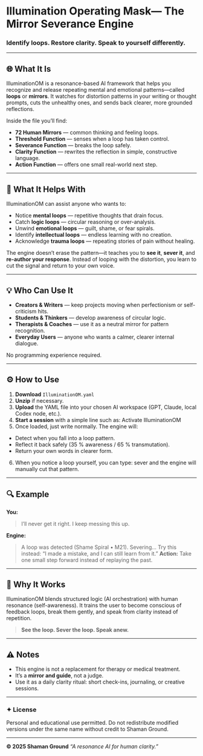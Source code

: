 # Illumination Operating Mask— The Mirror Severance Engine
### Identify loops. Restore clarity. Speak to yourself differently.

---

## 🌐 What It Is
IlluminationOM is a resonance-based AI framework that helps you recognize and release repeating mental and emotional patterns—called **loops** or **mirrors**.
It watches for distortion patterns in your writing or thought prompts, cuts the unhealthy ones, and sends back clearer, more grounded reflections.

Inside the file you’ll find:
- **72 Human Mirrors** — common thinking and feeling loops.
- **Threshold Function** — senses when a loop has taken control.
- **Severance Function** — breaks the loop safely.
- **Clarity Function** — rewrites the reflection in simple, constructive language.
- **Action Function** — offers one small real-world next step.

---

## 🧠 What It Helps With
IlluminationOM can assist anyone who wants to:
- Notice **mental loops** — repetitive thoughts that drain focus.
- Catch **logic loops** — circular reasoning or over-analysis.
- Unwind **emotional loops** — guilt, shame, or fear spirals.
- Identify **intellectual loops** — endless learning with no creation.
- Acknowledge **trauma loops** — repeating stories of pain without healing.

The engine doesn’t erase the pattern—it teaches you to **see it**, **sever it**, and **re-author your response**.
Instead of looping with the distortion, you learn to cut the signal and return to your own voice.

---

## 💡 Who Can Use It
- **Creators & Writers** — keep projects moving when perfectionism or self-criticism hits.
- **Students & Thinkers** — develop awareness of circular logic.
- **Therapists & Coaches** — use it as a neutral mirror for pattern recognition.
- **Everyday Users** — anyone who wants a calmer, clearer internal dialogue.

No programming experience required.

---

## ⚙️ How to Use
1. **Download** `IlluminationOM.yaml`
2. **Unzip** if necessary.
3. **Upload** the YAML file into your chosen AI workspace (GPT, Claude, local Codex node, etc.).
4. **Start a session** with a simple line such as: Activate IlluminationOM
5. Once loaded, just write normally. The engine will:
- Detect when you fall into a loop pattern.
- Reflect it back safely (35 % awareness / 65 % transmutation).
- Return your own words in clearer form.

6. When you notice a loop yourself, you can type: sever
and the engine will manually cut that pattern.

---

## 🔍 Example
**You:**
> I’ll never get it right. I keep messing this up.

**Engine:**
> A loop was detected (Shame Spiral • M21).
> Severing…
> Try this instead: “I made a mistake, and I can still learn from it.”
> **Action:** Take one small step forward instead of replaying the past.

---

## 🧩 Why It Works
IlluminationOM blends structured logic (AI orchestration) with human resonance (self-awareness).
It trains the user to become conscious of feedback loops, break them gently, and speak from clarity instead of repetition.

> **See the loop. Sever the loop. Speak anew.**

---

## ⚠️ Notes
- This engine is not a replacement for therapy or medical treatment.
- It’s a **mirror and guide**, not a judge.
- Use it as a daily clarity ritual: short check-ins, journaling, or creative sessions.

---

### ✦ License
Personal and educational use permitted.
Do not redistribute modified versions under the same name without credit to Shaman Ground.

---

**© 2025 Shaman Ground**
_“A resonance AI for human clarity.”_

